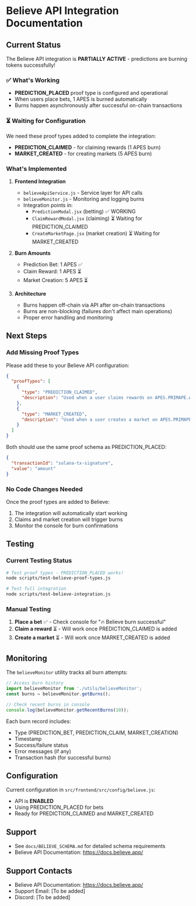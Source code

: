 # Believe API Integration Documentation

## Current Status

The Believe API integration is **PARTIALLY ACTIVE** - predictions are burning tokens successfully!

### ✅ What's Working

- **PREDICTION_PLACED** proof type is configured and operational
- When users place bets, 1 APES is burned automatically
- Burns happen asynchronously after successful on-chain transactions

### ⏳ Waiting for Configuration

We need these proof types added to complete the integration:
- **PREDICTION_CLAIMED** - for claiming rewards (1 APES burn)
- **MARKET_CREATED** - for creating markets (5 APES burn)

### What's Implemented

1. **Frontend Integration**
   - `believeApiService.js` - Service layer for API calls
   - `believeMonitor.js` - Monitoring and logging burns
   - Integration points in:
     - `PredictionModal.jsx` (betting) ✅ WORKING
     - `ClaimRewardModal.jsx` (claiming) ⏳ Waiting for PREDICTION_CLAIMED
     - `CreateMarketPage.jsx` (market creation) ⏳ Waiting for MARKET_CREATED

2. **Burn Amounts**
   - Prediction Bet: 1 APES ✅
   - Claim Reward: 1 APES ⏳
   - Market Creation: 5 APES ⏳

3. **Architecture**
   - Burns happen off-chain via API after on-chain transactions
   - Burns are non-blocking (failures don't affect main operations)
   - Proper error handling and monitoring

## Next Steps

### Add Missing Proof Types

Please add these to your Believe API configuration:

```json
{
  "proofTypes": [
    {
      "type": "PREDICTION_CLAIMED",
      "description": "Used when a user claims rewards on APES.PRIMAPE.APP"
    },
    {
      "type": "MARKET_CREATED",
      "description": "Used when a user creates a market on APES.PRIMAPE.APP"
    }
  ]
}
```

Both should use the same proof schema as PREDICTION_PLACED:
```json
{
  "transactionId": "solana-tx-signature",
  "value": "amount"
}
```

### No Code Changes Needed

Once the proof types are added to Believe:
1. The integration will automatically start working
2. Claims and market creation will trigger burns
3. Monitor the console for burn confirmations

## Testing

### Current Testing Status

```bash
# Test proof types - PREDICTION_PLACED works!
node scripts/test-believe-proof-types.js

# Test full integration
node scripts/test-believe-integration.js
```

### Manual Testing

1. **Place a bet** ✅ - Check console for "🔥 Believe burn successful"
2. **Claim a reward** ⏳ - Will work once PREDICTION_CLAIMED is added
3. **Create a market** ⏳ - Will work once MARKET_CREATED is added

## Monitoring

The `believeMonitor` utility tracks all burn attempts:

```javascript
// Access burn history
import believeMonitor from './utils/believeMonitor';
const burns = believeMonitor.getBurns();

// Check recent burns in console
console.log(believeMonitor.getRecentBurns(10));
```

Each burn record includes:
- Type (PREDICTION_BET, PREDICTION_CLAIM, MARKET_CREATION)
- Timestamp
- Success/failure status
- Error messages (if any)
- Transaction hash (for successful burns)

## Configuration

Current configuration in `src/frontend/src/config/believe.js`:
- API is **ENABLED**
- Using PREDICTION_PLACED for bets
- Ready for PREDICTION_CLAIMED and MARKET_CREATED

## Support

- See `docs/BELIEVE_SCHEMA.md` for detailed schema requirements
- Believe API Documentation: https://docs.believe.app/

## Support Contacts

- Believe API Documentation: https://docs.believe.app/
- Support Email: [To be added]
- Discord: [To be added] 